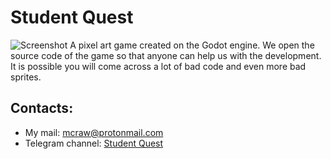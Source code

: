 # Student Quest
![Screenshot](Screenshots/1.jpg)
A pixel art game created on the Godot engine.
We open the source code of the game so that anyone can help us with the development. It is possible you will come across a lot of bad code and even more bad sprites.
## Contacts:
* My mail: [mcraw@protonmail.com](mailto:mcraw@protonmail.com)
* Telegram channel: [Student Quest](https://t.me/studentquest)
